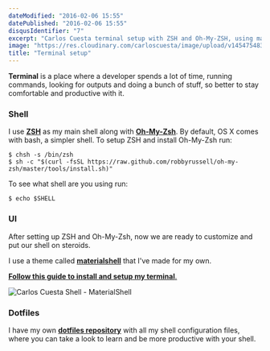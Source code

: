 ```yaml
---
dateModified: "2016-02-06 15:55"
datePublished: "2016-02-06 15:55"
disqusIdentifier: "7"
excerpt: "Carlos Cuesta terminal setup with ZSH and Oh-My-ZSH, using materialshell and my dotfiles."
image: "https://res.cloudinary.com/carloscuesta/image/upload/v1454754838/kcuq34zbo1yieygmx0y6.png"
title: "Terminal setup"
---
```


**Terminal** is a place where a developer spends a lot of time, running commands, looking for outputs and doing a bunch of stuff, so better to stay comfortable and productive with it.

### Shell

I use [**ZSH**](http://www.zsh.org) as my main shell along with [**Oh-My-Zsh**](http://ohmyz.sh). By default, OS X comes with bash, a simpler shell. To setup ZSH and install Oh-My-Zsh run:

```language-bash
$ chsh -s /bin/zsh
$ sh -c "$(curl -fsSL https://raw.github.com/robbyrussell/oh-my-zsh/master/tools/install.sh)"
```

To see what shell are you using run:

```language-bash
$ echo $SHELL
```

### UI

After setting up ZSH and Oh-My-Zsh, now we are ready to customize and put our shell on steroids.

I use a theme called [**materialshell**](https://github.com/carloscuesta/materialshell) that I've made for my own.


[**Follow this guide to install and setup my terminal**.](https://github.com/carloscuesta/materialshell/blob/master/README.md)

![Carlos Cuesta Shell - MaterialShell](https://res.cloudinary.com/carloscuesta/image/upload/v1454753967/gazne7uhxuq8ugpfvile.png)


### Dotfiles

I have my own [**dotfiles repository**](https://github.com/carloscuesta/dotfiles) with all my shell configuration files, where you can take a look to learn and be more productive with your shell.
